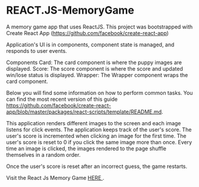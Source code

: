 # REACT.JS-MemoryGame
A memory game app that uses ReactJS. 
This project was bootstrapped with Create React App (https://github.com/facebook/create-react-app)

Application's UI is in components, component state is managed, and responds to user events.

Components
Card: The card component is where the puppy images are displayed.
Score: The score component is where the score and updated win/lose status is displayed. 
Wrapper: The Wrapper component wraps the card component.

Below you will find some information on how to perform common tasks.
You can find the most recent version of this guide https://github.com/facebook/create-react-app/blob/master/packages/react-scripts/template/README.md. 

This application renders different images to the screen and each image listens for click events.  The application keeps track of the user's score. The user's score is incremented when clicking an image for the first time. The user's score is reset to 0 if you click the same image more than once. Every time an image is clicked, the images rendered to the page shuffle themselves in a random order.

Once the user's score is reset after an incorrect guess, the game restarts.

Visit the React Js Memory Game <a href="https://peaceful-brook-38293.herokuapp.com/"> HERE </a>.
